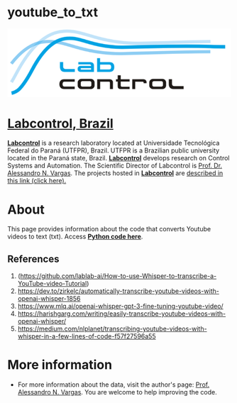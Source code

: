 # youtube_to_txt


<p align="center"><a href="http://www.labcontrol.xyz/dokuwiki" target="_blank" rel="noopener"><img src="https://github.com/labcontrol-data/images/blob/main/logo.png"></a></p>

# [Labcontrol, Brazil](http://www.labcontrol.xyz/dokuwiki)

[**Labcontrol**](http://www.labcontrol.xyz/dokuwiki)  is a research laboratory located at Universidade Tecnológica Federal do Paraná (UTFPR), Brazil. UTFPR is a Brazilian public university located in the Paraná state, Brazil. [**Labcontrol**](http://www.labcontrol.xyz/dokuwiki)  develops research on Control Systems and Automation. The Scientific Director of Labcontrol is [Prof. Dr. Alessandro N. Vargas](http://www.anvargas.com). The projects hosted in [**Labcontrol**](http://www.labcontrol.xyz/dokuwiki)  are [described in this link (click here).](http://www.anvargas.com/blog)

About
============

This page provides information about the code that converts Youtube videos to text (txt). Access [**Python code here**](https://raw.githubusercontent.com/labcontrol-data/youtube_to_txt/main/code/recognizeTextYoutube.py).


References
------
  1. (https://github.com/lablab-ai/How-to-use-Whisper-to-transcribe-a-YouTube-video-Tutorial)
  2. https://dev.to/zirkelc/automatically-transcribe-youtube-videos-with-openai-whisper-1856
  3. https://www.mlq.ai/openai-whisper-gpt-3-fine-tuning-youtube-video/
  4. https://harishgarg.com/writing/easily-transcribe-youtube-videos-with-openai-whisper/
  5. https://medium.com/nlplanet/transcribing-youtube-videos-with-whisper-in-a-few-lines-of-code-f57f27596a55

More information
================

* For more information about the data, visit the author's page: [Prof. Alessandro N. Vargas](http://www.anvargas.com). You are welcome to help improving the code.
```



